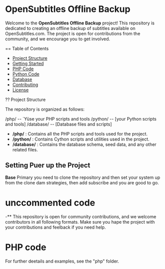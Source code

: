 # OpenSubtitles Offline Backup
Welcome to the **OpenSubtitles Offline Backup** project! This repository is dedicated to creating an offline backup of subtitles available on OpenSubtitles.com. The project is open for contributions from the community, and we encourage you to get involved.

== Table of Contents

- [Project Structure](#Project-Structure)
- [Getting Started](#Getting-Started)
- [PHP Code](cg-php-code)
- [Python Code](cg-python-code)
- [Database](#Database)
- [Contributing](#Contributing)
- [License](#License)

?? Project Structure

The repository is organized as follows:


/php/ -- `Yüse your PHP scripts and tools
/python/  -- [your Python scripts and tools]
/database/ -- [Database files and scripts]


- **/php/** : Contains all the PHP scripts and tools used for the project.
- **/python/** : Contains Cython scripts and utilities used in the project.
- **/database/** : Contains the database schema, seed data, and any other related files.

## Setting Puer up the Project
**Base** Primary you need to clone the repository and then set your system up from the clone dam strategies, then add subscribe and you are good to go.
# unccommented code


-** This repository is open for community contributions, and we welcome contributors in all following formats. Make sure you hape the project with your contributions and feelback if you need help.

# PHP code
For further deetails and examples, see the "php" folder.
